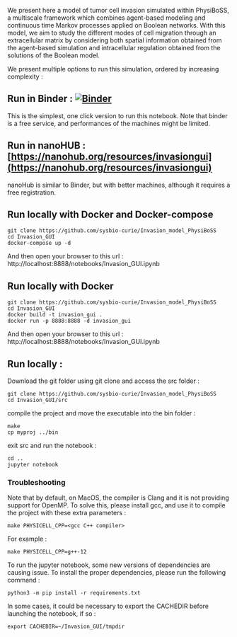 We present here a model of tumor cell invasion simulated within PhysiBoSS, a multiscale framework which combines agent-based  modeling and continuous time Markov processes applied on Boolean networks. With this model, we aim to study the different modes of cell migration through an extracellular matrix by considering both spatial information obtained from the agent-based simulation and intracellular regulation obtained from the solutions of the Boolean model.

We present multiple options to run this simulation, ordered by increasing complexity :

## Run in Binder : [![Binder](https://mybinder.org/badge_logo.svg)](https://mybinder.org/v2/gh/sysbio-curie/Invasion_model_PhysiBoSS/master?labpath=Invasion_GUI.ipynb)

This is the simplest, one click version to run this notebook. Note that binder is a free service, and performances of the machines might be limited. 

## Run in nanoHUB : [https://nanohub.org/resources/invasiongui](https://nanohub.org/resources/invasiongui)

nanoHub is similar to Binder, but with better machines, although it requires a free registration.

## Run locally with Docker and Docker-compose
```
git clone https://github.com/sysbio-curie/Invasion_model_PhysiBoSS
cd Invasion_GUI
docker-compose up -d
```

And then open your browser to this url : http://localhost:8888/notebooks/Invasion_GUI.ipynb

## Run locally with Docker
```
git clone https://github.com/sysbio-curie/Invasion_model_PhysiBoSS
cd Invasion_GUI
docker build -t invasion_gui .
docker run -p 8888:8888 -d invasion_gui
```
And then open your browser to this url : http://localhost:8888/notebooks/Invasion_GUI.ipynb

## Run locally :

Download the git folder using git clone and access the src folder :

```
git clone https://github.com/sysbio-curie/Invasion_model_PhysiBoSS
cd Invasion_GUI/src
```
compile the project and move the executable into the bin folder :

```
make
cp myproj ../bin
```

exit src and run the notebook :

```
cd ..
jupyter notebook
```

### Troubleshooting

Note that by default, on MacOS, the compiler is Clang and it is not providing support for OpenMP. To solve this, please install gcc, and use it to compile the project with these extra parameters : 

```
make PHYSICELL_CPP=<gcc C++ compiler>
```

For example : 
``` 
make PHYSICELL_CPP=g++-12
```

To run the jupyter notebook, some new versions of dependencies are causing issue. To install the proper dependencies, please run the following command : 

```
python3 -m pip install -r requirements.txt
```


In some cases, it could be necessary to export the CACHEDIR before launching the notebook, if so :

```
export CACHEDIR=~/Invasion_GUI/tmpdir
```
